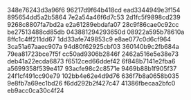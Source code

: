 348e76243d3a96f6
96217d9f64b418cd
ead3344949e3f154
895654dd5a2b5864
7e2a54a46f6d7c53
2d1fc5f9898cd239
9268c8807fa7bd2a
e2a61289ebdafa07
28c9f86cae0c92cc
be27513488cd85db
043881294293650d
08922a595b78610a
8ffc1c4ff211dd67
1dd33afe749853c9
e8ae077c0d6cf964
3ca51a67aaec907a
94d80f62925cbf03
360140b9c2fb684a
79ea81723bce7f5f
cc50ad9306b2846f
2462a516e5e38e73
deb41a22ecda6873
f6512ced66ddef42
6f848b7141e2fba6
a5699358f539e417
93acfe98c2c8571e
9469b88b1f905f37
24f1cf491cc90e79
102bb4e62e4d9d76
636f7b8a0658b035
9e8fb7a69ec1bd26
f6dd292b2f427c47
41386fbecaa2bfc0
eb9acc0ca30c4f24
